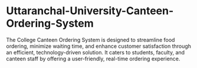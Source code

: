# Uttaranchal-University-Canteen-Ordering-System
The College Canteen Ordering System is designed to streamline food ordering, minimize waiting time, and enhance customer satisfaction through an efficient, technology-driven solution. It caters to students, faculty, and canteen staff by offering a user-friendly, real-time ordering experience.
